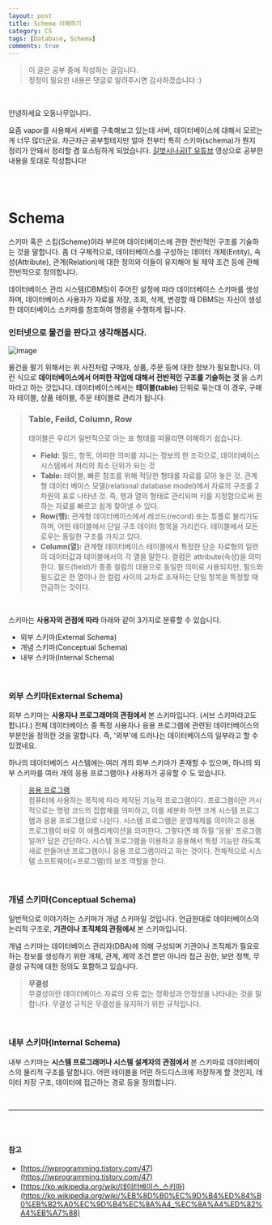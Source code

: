 ```yaml
---
layout: post
title: Schema 이해하기
category: CS
tags: [Database, Schema]
comments: true
---
```

>이 글은 공부 중에 작성하는 글입니다.        
>정정이 필요한 내용은 댓글로 알려주시면 감사하겠습니다 :)

<br>

안녕하세요 오동나무입니다.  <br>

요즘 vapor를 사용해서 서버를 구축해보고 있는데 서버, 데이터베이스에 대해서 모르는게 너무 많더군요. 차근차근 공부할테지만 얼마 전부터 특히 스키마(schema)가 뭔지 정리가 안돼서 정리할 겸 포스팅하게 되었습니다. [길벗시나공IT 유튜브](https://www.youtube.com/watch?v=pWYPF5zavzM) 영상으로 공부한 내용을 토대로 작성합니다!

<br>
<br>

# Schema
스키마 혹은 스킴(Scheme)이라 부르며 데이터베이스에 관한 전반적인 구조를 기술하는 것을 말합니다. 좀 더 구체적으로, 데이터베이스를 구성하는 데이터 개체(Entity), 속성(Attribute), 관계(Relation)에 대한 정의와 이들이 유지해야 될 제약 조건 등에 관해 전반적으로 정의합니다. <br>

데이터베이스 관리 시스템(DBMS)이 주어진 설정에 따라 데이터베이스 스키마를 생성하며, 데이터베이스 사용자가 자료를 저장, 조회, 삭제, 변경할 때 DBMS는 자신이 생성한 데이터베이스 스키마를 참조하여 명령을 수행하게 됩니다.
<br>

### 인터넷으로 물건을 판다고 생각해봅시다.
![image](https://user-images.githubusercontent.com/73867548/113891730-50ec0880-9800-11eb-95b0-7df2eaa31d24.jpeg)    

물건을 팔기 위해서는 위 사진처럼 구매자, 상품, 주문 등에 대한 정보가 필요합니다. 이런 식으로 **데이터베이스에서 어떠한 작업에 대해서 전반적인 구조를 기술하는 것** 을 스키마라고 하는 것입니다. 데이터베이스에서는 **테이블(table)** 단위로 묶는데 이 경우, 구매자 테이블, 상품 테이블, 주문 테이블로 관리가 됩니다. <br>

> ### Table, Feild, Column, Row
> 테이블은 우리가 일반적으로 아는 표 형태를 떠올리면 이해하기 쉽습니다.
> - **Field:** 필드, 항목, 어떠한 의미를 지니는 정보의 한 조각으로, 데이터베이스 시스템에서  처리의 최소 단위가 되는  것
> - **Table:** 테이블, 빠른 참조를 위해 적당한 형태롤 자료를 모아 놓은 것. 관계형  데이터 베이스 모델(relational database model)에서  자료의 구조를 2차원의 표로 나타낸 것. 즉, 행과 열의  형태로 관리되며 키를  지정함으로써 원하는  자료를 빠르고  쉽게 찾아낼 수 있다.
> - **Row(행):** 관계형 데이터베이스에서  레코드(record) 또는 튜플로 불리기도 하며, 어떤  테이블에서 단일  구조 데이터 항목을 가리킨다. 테이블에서 모든  로우는 동일한 구조를 가지고 있다.
> - **Column(열):** 관계형 데이터베이스 테이블에서 특정한 단순  자료형의 일련의 데이터값과 테이블에서의 각 열을 말한다. 컬럼은 attribute(속성)을 의미한다. 필드(field)가  종종 컬럼의  대용으로 동일한 의미로 사용되지만, 필드와 필드값은 한 열이나  한 컬럼 사이의 교차로 조재하는 단일 항목을 특정할 때 언급하는 것이다.



<br>

스키마는 **사용자의 관점에 따라** 아래와 같이 3가지로 분류할 수 있습니다.
- 외부 스키마(External Schema)
- 개념 스키마(Conceptual Schema)
- 내부 스키마(Internal Schema)

<br>

### 외부 스키마(External Schema)
외부 스키마는 **사용자나 프로그래머의 관점에서** 본 스키마입니다. (서브 스키마라고도 합니다.) 전체 데이터베이스 중 특정 사용자나 응용 프로그램에 관련된 데이터베이스의 부분만을 정의한 것을 말합니다. 즉, '외부'에 드러나는 데이터베이스의 일부라고 할 수 있겠네요.  <br>

하나의 데이터베이스 시스템에는 여러 개의 외부 스키마가 존재할 수 있으며,  하나의 외부 스키마를  여러 개의 응용 프로그램이나 사용자가 공유할 수 도 있습니다.

> [응용 프로그램](https://namu.wiki/w/응용%20소프트웨어)      
컴퓨터에 사용하는 목적에 따라 제작된 기능적 프로그램이다. 프로그램이란 거시적으로는 명령 코드의 집합체를 의미하고, 이를 세분화 하면 크게 시스템 프로그램과 응용 프로그램으로 나뉜다. 시스템 프로그램은 운영체제를 의미하고 응용 프로그램이 바로 이 애플리케이션을 의미한다. 그렇다면 왜 하필 '응용' 프로그램일까? 답은 간단하다. 시스템 프로그램을 이용하고 응용해서 특정 기능만 하도록 새로 만들어낸 프로그램이니 응용 프로그램이라고 하는 것이다. 전체적으로 시스템 소프트웨어(=프로그램)의 보조 역할을 한다.

<br>

### 개념 스키마(Conceptual Schema)
일반적으로  이야기하는 스키마가 개념 스키마일 것입니다. 언급한대로 데이터베이스의 논리적 구조로, **기관이나 조직체의 관점에서** 본 스키마입니다. <br>

개념 스키마는 데이터베이스 관리자(DBA)에 의해 구성되며 기관이나 조직체가 필요로 하는 정보를 생성하기 위한 개체, 관계, 제약 조건 뿐만 아니라 접근 권한, 보안 정책, 무결성 규칙에 대한 정의도 포함하고 있습니다.

> **무결성**      
무결성이란 데이터베이스 자료의 오류 없는 정확성과 안정성을 나타내는 것을 말합니다. 무결성 규칙은 무결성을 유지하기 위한 규칙입니다.

<br>

### 내부 스키마(Internal Schema)
내부 스키마는 **시스템 프로그래머나 시스템 설계자의 관점에서** 본 스키마로 데이터베이스의 물리적 구조를 말합니다. 어떤 테이블을 어떤 하드디스크에 저장하게 할 것인지, 데이터 저장 구조, 데이터에 접근하는 경로 등을 정의합니다.

<br>

---






<br>
<br>

#### 참고
- [https://jwprogramming.tistory.com/47](https://jwprogramming.tistory.com/47)
- [https://ko.wikipedia.org/wiki/데이터베이스_스키마](https://ko.wikipedia.org/wiki/%EB%8D%B0%EC%9D%B4%ED%84%B0%EB%B2%A0%EC%9D%B4%EC%8A%A4_%EC%8A%A4%ED%82%A4%EB%A7%88)

<br>
<br>
